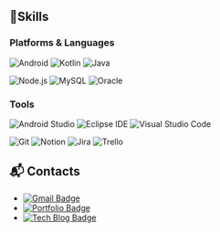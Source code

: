 <!-- ### Hi there 👋 -->

<!--
**LeeEunjeong1/LeeEunjeong1** is a ✨ _special_ ✨ repository because its `README.md` (this file) appears on your GitHub profile.

Here are some ideas to get you started:

- 🔭 I’m currently working on ...
- 🌱 I’m currently learning ...
- 👯 I’m looking to collaborate on ...
- 🤔 I’m looking for help with ...
- 💬 Ask me about ...
- 📫 How to reach me: ...
- 😄 Pronouns: ...
- ⚡ Fun fact: ...
https://simpleicons.org/
-->
 

## 💪Skills
### Platforms & Languages
![Android](https://img.shields.io/badge/Android-3DDC84.svg?&style=for-the-badge&logo=Android&logoColor=white)
![Kotlin](https://img.shields.io/badge/Kotlin-7F52FF.svg?&style=for-the-badge&logo=Kotlin&logoColor=white)
![Java](https://img.shields.io/badge/Java-007396.svg?&style=for-the-badge&logo=Java&logoColor=white)

![Node.js](https://img.shields.io/badge/Node.js-339933.svg?&style=for-the-badge&logo=Node.js&logoColor=white)
![MySQL](https://img.shields.io/badge/MySQL-4479A1.svg?&style=for-the-badge&logo=MySQL&logoColor=white)
![Oracle](https://img.shields.io/badge/Oracle-F80000.svg?&style=for-the-badge&logo=Oracle&logoColor=white)

### Tools
![Android Studio](https://img.shields.io/badge/Android%20Studio-3DDC84.svg?&style=for-the-badge&logo=Android%20Studio&logoColor=white)
![Eclipse IDE](https://img.shields.io/badge/Eclipse%20IDE-2C2255.svg?&style=for-the-badge&logo=Eclipse%20IDE&logoColor=white)
![Visual Studio Code](https://img.shields.io/badge/Visual%20Studio%20Code-007ACC.svg?&style=for-the-badge&logo=Visual%20Studio%20Code&logoColor=white)

![Git](https://img.shields.io/badge/Git-F05032.svg?&style=for-the-badge&logo=Git&logoColor=white)
![Notion](https://img.shields.io/badge/Notion-000000.svg?&style=for-the-badge&logo=Notion&logoColor=white)
![Jira](https://img.shields.io/badge/Jira-0052CC.svg?&style=for-the-badge&logo=Jira&logoColor=white)
![Trello](https://img.shields.io/badge/Trello-0052CC.svg?&style=for-the-badge&logo=Trello&logoColor=white)

## :mailbox_with_mail: Contacts
- [![Gmail Badge](https://img.shields.io/badge/Gmail-d14836?style=flat-square&logo=Gmail&logoColor=white&link=mailto:tbig1019@gmail.com)](mailto:tbig1019@gmail.com)
- [![Portfolio Badge](https://img.shields.io/badge/Portfolio-000000?style=flat-square&logo=Notion&logoColor=white&link=https://utopian-galaxy-bdd.notion.site/Developer-91c351ccc7964957be9b75372c2d3ef5)](https://utopian-galaxy-bdd.notion.site/Developer-91c351ccc7964957be9b75372c2d3ef5) 
- [![Tech Blog Badge](http://img.shields.io/badge/-Tech%20blog-339933?style=flat-square&logo=Naver&link=https://blog.naver.com/a_p_p_l_e_t/)](https://blog.naver.com/a_p_p_l_e_t) 
